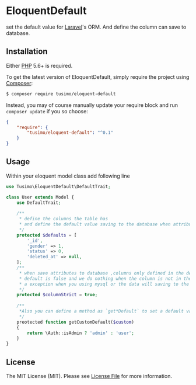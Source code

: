 EloquentDefault
==================
set the default value for  [Laravel](https://laravel.com/)'s ORM.  And define the column can save to database.


## Installation

Either [PHP](https://php.net) 5.6+ is required.

To get the latest version of EloquentDefault, simply require the project using [Composer](https://getcomposer.org):

```bash
$ composer require tusimo/eloquent-default
```

Instead, you may of course manually update your require block and run `composer update` if you so choose:

```json
{
    "require": {
        "tusimo/eloquent-default": "^0.1"
    }
}
```

## Usage

Within your eloquent model class add following line

```php
use Tusimo\EloquentDefault\DefaultTrait;

class User extends Model {
    use DefaultTrait;
    
    /**
     * define the columns the table has 
     * and define the default value saving to the database when attributes not set the column
     */
    protected $defaults = [
        '_id',
        'gender' => 1,
        'status' => 0,
        'deleted_at' => null,
    ];
    /**
     * when save attributes to database ,columns only defined in the defaults will save to database
     * default is false and we do nothing when the column is not in the database and this will throw 
     * a exception when you using mysql or the data will saving to the database when you using mongo
     */
    protected $columnStrict = true;
    
    /**
     *Also you can define a method as `get*Default` to set a default value
     */
    preotected function getCustomDefault($custom)
    {
        return \Auth::isAdmin ? 'admin' : 'user';
    }
}
```

## License

The MIT License (MIT). Please see [License File](LICENSE) for more information.
